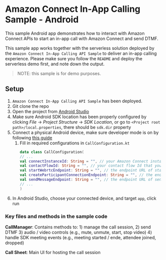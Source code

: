 # Amazon Connect In-App Calling Sample - Android

This sample Android app demonstrates how to interact with Amazon Connect APIs to start an in-app call
with Amazon Connect and send DTMF.

This sample app works together with the serverless solution deployed
by the `Amazon Connect In-App Calling API Sample`
to deliver an in-app calling experience. Please make sure you follow the `README` and deploy the serverless demo first, and note down the output.

> NOTE: this sample is for demo purposes.

## Setup
1. `Amazon Connect In-App Calling API Sample` has been deployed.
2. Git clone the repo
3. Open the project from [Android Studio](https://developer.android.com/studio)
4. Make sure Android SDK location has been properly configured by clicking *File* -> *Project Structure* -> *SDK Location*, or go to `<Project root path>/local.properties`, there should be `sdk.dir` property
5. Connect a physical Android device, make sure developer mode is on by following [this guide](https://developer.android.com/studio/debug/dev-options)
   1. Fill in required configurations in `CallConfiguration.kt`
      ```kotlin
      data class CallConfiguration(
      // ...
      val connectInstanceId: String = "", // your Amazon Connect instance Id
      val contactFlowId: String = "", // your contact flow Id that you want to associated with the calls
      val startWebrtcEndpoint: String = "", // the endpoint URL of startWebrtcContact API deployed by the serverless demo
      val createParticipantConnectionEndpoint: String = "", // the endpoint URL of createParticipantConnection API deployed by the serverless demo
      val sendMessageEndpoint: String = "", // the endpoint URL of sendMessage API deployed by the serverless demo
      // ...
      )
      ```
6. In Android Studio, choose your connected device, and target `app`, click run

### Key files and methods in the sample code

**CallManager**: Contains methods to: 1) manage the call session, 2) send DTMF 3) audio / video controls (e.g., mute, unmute, start, stop video) 4) handle SDK meeting events (e.g., meeting started / ende, attendee joined, dropped)

**Call Sheet**: Main UI for hosting the call session
